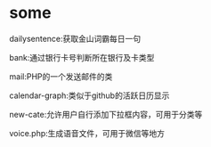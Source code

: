 some
====

dailysentence:获取金山词霸每日一句

bank:通过银行卡号判断所在银行及卡类型

mail:PHP的一个发送邮件的类

calendar-graph:类似于github的活跃日历显示

new-cate:允许用户自行添加下拉框内容，可用于分类等

voice.php:生成语音文件，可用于微信等地方
